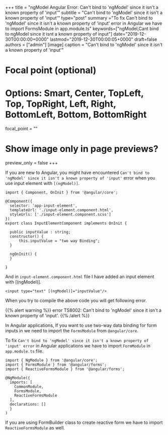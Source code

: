 +++
title = "ngModel Angular Error: Can't bind to 'ngModel' since it isn't a known property of 'input'"
subtitle = "Can't bind to 'ngModel' since it isn't a known property of 'input'"
type="post"
summary ="To fix Can't bind to 'ngModel' since it isn't a known property of 'input' error in Angular we have to import FormsModule in app.module.ts"
keywords=["ngModel,Cant bind to ngModel since it isnt a known property of input"]
date="2019-12-30T00:00:00+0000"
lastmod="2019-12-30T00:00:05+0000"
draft=false
authors = ["admin"]
[image]
  caption = "Can't bind to 'ngModel' since it isn't a known property of 'input'"

  # Focal point (optional)
  # Options: Smart, Center, TopLeft, Top, TopRight, Left, Right, BottomLeft, Bottom, BottomRight
  focal_point = ""

  # Show image only in page previews?
  preview_only = false
+++

If you are new to Angular, you might have encountered `Can't bind to 'ngModel' since it isn't a known property of 'input'` error when you use input element with `[(ngModel)]`.

```
import { Component, OnInit } from '@angular/core';

@Component({
  selector: 'app-input-element',
  templateUrl: './input-element.component.html',
  styleUrls: ['./input-element.component.scss']
})
export class InputElementComponent implements OnInit {

  public inputValue : string;
  constructor() { 
      this.inputValue = "two way Binding";
  }

  ngOnInit() {
  }

}
```

And in `input-element.component.html` file I have added an input element with [(ngModel)].

```
<input type="text" [(ngModel)]="inputValue"/>
```

When you try to compile the above code you will get following error.

{{% alert warning %}}
error TS8002: Can't bind to 'ngModel' since it isn't a known property of 'input'.
{{% /alert %}}

In Angular applications, If you want to use two-way data binding for form inputs in we need to import the `FormsModule` from `@angular/core`.

To fix `Can't bind to 'ngModel' since it isn't a known property of 'input' error` in Angular applications we have to import `FormModule` in `app.module.ts` file.

```
import { NgModule } from '@angular/core';
import { FormsModule } from '@angular/forms'; 
import { ReactiveFormsModule } from '@angular/forms';

@NgModule({
  imports: [
    CommonModule,
    FormsModule,
    ReactiveFormsModule
  ], 
  declarations: []
  }
)

```

If you are using FormBuilder class to create reactive form we have to import `ReactiveFormsModule` as well.